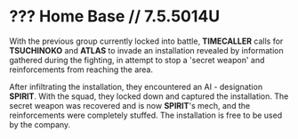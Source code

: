 # ??? Home Base // 7.5.5014U

With the previous group currently locked into battle, **TIMECALLER** calls for **TSUCHINOKO** and **ATLAS** to invade an installation revealed by information gathered during the fighting, in attempt to stop a 'secret weapon' and reinforcements from reaching the area.

After infiltrating the installation, they encountered an AI - designation **SPIRIT**. With the squad, they locked down and captured the installation. The secret weapon was recovered and is now **SPIRIT**'s mech, and the reinforcements were completely stuffed. The installation is free to be used by the company.